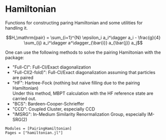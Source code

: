# Hamiltonian

Functions for constructing paring Hamiltonian and some utilities for handling it.

```math
H_\mathrm{pair} = \sum_{i=1}^{N} \epsilon_i a_i^\dagger a_i - \frac{g}{4} \sum_{ij} a_i^\dagger a^\dagger_{\bar{i}} a_{\bar{j}} a_j
```

One can use the following methods to solve the pairing Hamiltonian with the package:
- "Full-CI": Full-CI/Exact diagonalization
- "Full-CI(2-fold)": Full-CI/Exact diagonalization assuming that particles are paired
- "HF": Hartree-Fock (nothing but naive filling due to the pairing Hamiltonian)  
   Under this method, MBPT calculation with the HF reference state are carried out.
- "BCS": Bardeen-Cooper-Schrieffer
- "CCD": Coupled Cluster, especially CCD
- "IMSRG": In-Medium Similarity Renormalization Group, especially IM-SRG(2)


```@autodocs
Modules = [PairingHamiltonian]
Pages = ["hamiltonian.jl"]
``` 

